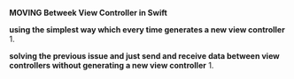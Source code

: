 **MOVING Betweek View Controller in Swift**

**using the simplest way which every time generates a new view controller**
1.

**solving the previous issue and just send and receive data between view controllers without generating a new view controller**
1. 
